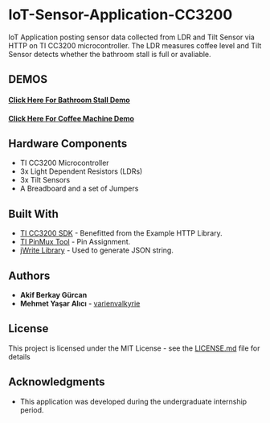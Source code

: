 # IoT-Sensor-Application-CC3200
IoT Application posting sensor data collected from LDR and Tilt Sensor via HTTP  on TI CC3200 microcontroller. The LDR measures coffee level and Tilt Sensor detects whether the bathroom stall is full or avaliable. 

## DEMOS
#### [Click Here For Bathroom Stall Demo](https://www.youtube.com/watch?v=wHzCii8UEfY)
#### [Click Here For Coffee Machine Demo](https://www.youtube.com/watch?v=D4b68z6HlUw&feature=youtu.be)


## Hardware Components

* TI CC3200 Microcontroller
* 3x Light Dependent Resistors (LDRs)
* 3x Tilt Sensors
* A Breadboard and a set of Jumpers


## Built With

* [TI CC3200 SDK](http://www.ti.com/tool/CC3200SDK) - Benefitted from the Example HTTP Library.
* [TI PinMux Tool](http://www.ti.com/tool/PINMUXTOOL) - Pin Assignment.
* [jWrite Library](https://www.codeproject.com/Articles/887604/jWrite-A-Really-Simple-JSON-Writer-in-C) - Used to generate JSON string.

 
## Authors

* **Akif Berkay Gürcan** 
* **Mehmet Yaşar Alıcı** - [varienvalkyrie](https://github.com/varienvalkyrie)


## License

This project is licensed under the MIT License - see the [LICENSE.md](LICENSE.md) file for details

## Acknowledgments

* This application was developed during the undergraduate internship period. 
